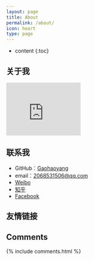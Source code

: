 ```yaml
---
layout: page
title: About
permalink: /about/
icon: heart
type: page
---
```


* content
{:toc}

## 关于我

<iframe src="https://githubbadge.appspot.com/gaohaoyang?s=1" style="border: 0;height: 142px;width: 200px;overflow: hidden;" frameBorder="0"></iframe>

## 联系我

* GitHub：[Gaohaoyang](https://github.com/ExistOrLive)
* email：2068531506@qq.com
* [Weibo]()
* [知乎]()
* [Facebook]()

## 友情链接

## Comments

{% include comments.html %}
